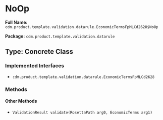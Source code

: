 # NoOp

**Full Name:** `cdm.product.template.validation.datarule.EconomicTermsFpMLCd2628$NoOp`

**Package:** `cdm.product.template.validation.datarule`

## Type: Concrete Class

### Implemented Interfaces

- `cdm.product.template.validation.datarule.EconomicTermsFpMLCd2628`

### Methods

#### Other Methods

- `ValidationResult validate(RosettaPath arg0, EconomicTerms arg1)`

